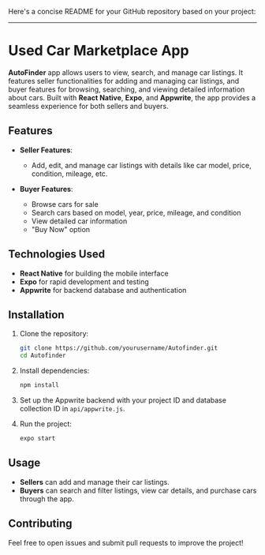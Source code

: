 Here's a concise README for your GitHub repository based on your project:

---

# Used Car Marketplace App

**AutoFinder** app allows users to view, search, and manage car listings. It features seller functionalities for adding and managing car listings, and buyer features for browsing, searching, and viewing detailed information about cars. Built with **React Native**, **Expo**, and **Appwrite**, the app provides a seamless experience for both sellers and buyers.

## Features

- **Seller Features**:
  - Add, edit, and manage car listings with details like car model, price, condition, mileage, etc.
  
- **Buyer Features**:
  - Browse cars for sale
  - Search cars based on model, year, price, mileage, and condition
  - View detailed car information
  - "Buy Now" option


## Technologies Used

- **React Native** for building the mobile interface
- **Expo** for rapid development and testing
- **Appwrite** for backend database and authentication

## Installation

1. Clone the repository:
   ```bash
   git clone https://github.com/yourusername/Autofinder.git
   cd Autofinder
   ```

2. Install dependencies:
   ```bash
   npm install
   ```

3. Set up the Appwrite backend with your project ID and database collection ID in `api/appwrite.js`.

4. Run the project:
   ```bash
   expo start
   ```

## Usage

- **Sellers** can add and manage their car listings.
- **Buyers** can search and filter listings, view car details, and purchase cars through the app.

## Contributing

Feel free to open issues and submit pull requests to improve the project!
